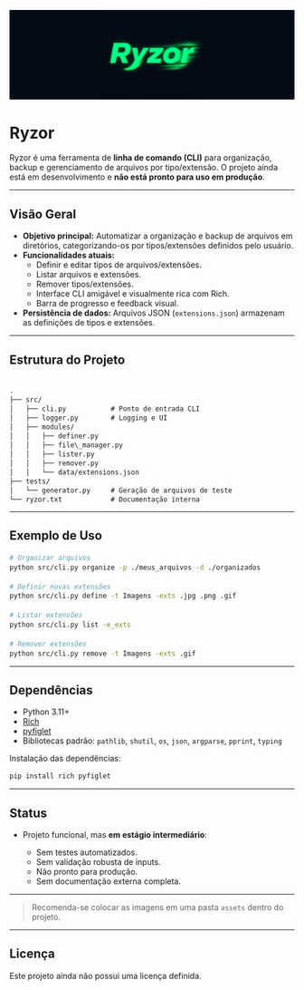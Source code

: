 ![Logo do Ryzor](assets/ryzor_banner.png)

# Ryzor

Ryzor é uma ferramenta de **linha de comando (CLI)** para organização, backup e gerenciamento de arquivos por tipo/extensão. O projeto ainda está em desenvolvimento e **não está pronto para uso em produção**.

---

## Visão Geral

- **Objetivo principal:** Automatizar a organização e backup de arquivos em diretórios, categorizando-os por tipos/extensões definidos pelo usuário.
- **Funcionalidades atuais:**
  - Definir e editar tipos de arquivos/extensões.
  - Listar arquivos e extensões.
  - Remover tipos/extensões.
  - Interface CLI amigável e visualmente rica com Rich.
  - Barra de progresso e feedback visual.
- **Persistência de dados:** Arquivos JSON (`extensions.json`) armazenam as definições de tipos e extensões.

---

## Estrutura do Projeto

```

.
├── src/
│   ├── cli.py           # Ponto de entrada CLI
│   ├── logger.py        # Logging e UI
│   ├── modules/
│   │   ├── definer.py
│   │   ├── file\_manager.py
│   │   ├── lister.py
│   │   ├── remover.py
│   │   └── data/extensions.json
├── tests/
│   └── generator.py     # Geração de arquivos de teste
└── ryzor.txt            # Documentação interna

````

---

## Exemplo de Uso

```sh
# Organizar arquivos
python src/cli.py organize -p ./meus_arquivos -d ./organizados

# Definir novas extensões
python src/cli.py define -t Imagens -exts .jpg .png .gif

# Listar extensões
python src/cli.py list -e_exts

# Remover extensões
python src/cli.py remove -t Imagens -exts .gif
````

---

## Dependências

* Python 3.11+
* [Rich](https://pypi.org/project/rich/)
* [pyfiglet](https://pypi.org/project/pyfiglet/)
* Bibliotecas padrão: `pathlib`, `shutil`, `os`, `json`, `argparse`, `pprint`, `typing`

Instalação das dependências:

```sh
pip install rich pyfiglet
```

---

## Status

* Projeto funcional, mas **em estágio intermediário**:

  * Sem testes automatizados.
  * Sem validação robusta de inputs.
  * Não pronto para produção.
  * Sem documentação externa completa.

---

> Recomenda-se colocar as imagens em uma pasta `assets` dentro do projeto.

---

## Licença

Este projeto ainda não possui uma licença definida.
